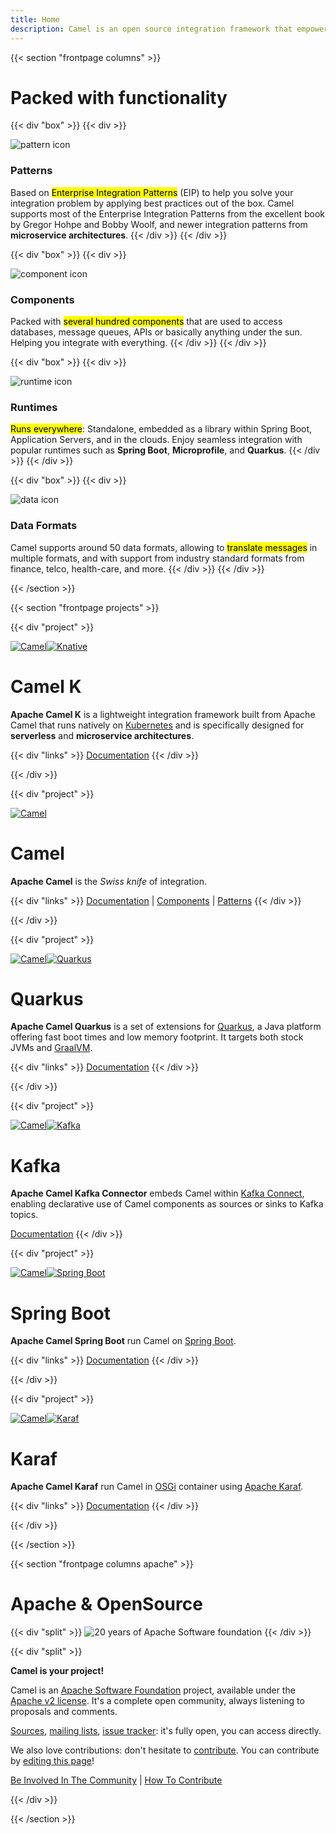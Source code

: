 ```yaml
---
title: Home
description: Camel is an open source integration framework that empowers you to quickly and easily integrate various systems consuming or producing data.
---
```


{{< section "frontpage columns" >}}

# Packed with functionality

{{< div "box" >}}
{{< div >}}

<img src="./img/functions/svg/feature-patterns.svg" alt="pattern icon" class="feature-icon"/>

### Patterns

Based on <mark>Enterprise Integration Patterns</mark> (EIP) to help you solve your integration problem by applying best practices out of the box. Camel supports most of the Enterprise Integration Patterns from the excellent book by Gregor Hohpe and Bobby Woolf, and newer integration patterns from **microservice architectures**.
{{< /div >}}
{{< /div >}}

{{< div "box" >}}
{{< div >}}

<img src="./img/functions/svg/feature-components.svg" alt="component icon" class="feature-icon"/>

### Components

Packed with <mark>several hundred components</mark> that are used to access databases, message queues, APIs or basically anything under the sun. Helping you integrate with everything.
{{< /div >}}
{{< /div >}}

{{< div "box" >}}
{{< div >}}

<img src="./img/functions/svg/feature-runtimes.svg" alt="runtime icon" class="feature-icon"/>

### Runtimes

<mark>Runs everywhere</mark>: Standalone, embedded as a library within Spring Boot, Application Servers, and in the clouds. Enjoy seamless integration with popular runtimes such as **Spring Boot**, **Microprofile**, and **Quarkus**.
{{< /div >}}
{{< /div >}}

{{< div "box" >}}
{{< div >}}

<img src="./img/functions/svg/feature-dataformats.svg" alt="data icon" class="feature-icon"/>

### Data Formats

Camel supports around 50 data formats, allowing to <mark>translate messages</mark> in multiple formats, and with support from industry standard formats from finance, telco, health-care, and more.
{{< /div >}}
{{< /div >}}

{{< /section >}}

{{< section "frontpage projects" >}}

{{< div "project" >}}

[![Camel](/_/img/logo-d.svg)![Knative](/_/img/knative.svg)](/camel-k/latest/)

# Camel K

**Apache Camel K** is a lightweight integration framework built from Apache Camel that runs natively on [Kubernetes](https://kubernetes.io/) and is specifically designed for **serverless** and **microservice architectures**.

{{< div "links" >}}
[Documentation](/camel-k/latest/)
{{< /div >}}

{{< /div >}}

{{< div "project" >}}

[![Camel](/_/img/logo-d.svg)](/manual/latest/)

# Camel

**Apache Camel** is the *Swiss knife* of integration. 

{{< div "links" >}}
[Documentation](/manual/latest/) | [Components](/components/latest/) | [Patterns](/components/latest/eips/enterprise-integration-patterns.html)
{{< /div >}}

{{< /div >}}

{{< div "project" >}}

[![Camel](/_/img/logo-d.svg)![Quarkus](/_/img/quarkus.svg)](/camel-quarkus/latest/)

# Quarkus

**Apache Camel Quarkus** is a set of extensions for [Quarkus](https://quarkus.io), a Java platform offering fast boot times and low memory footprint. It targets both stock JVMs and [GraalVM](https://www.graalvm.org/).

{{< div "links" >}}
[Documentation](/camel-quarkus/latest/)
{{< /div >}}

{{< /div >}}

{{< div "project" >}}

[![Camel](/_/img/logo-d.svg)![Kafka](/_/img/apache-kafka.svg)](/camel-kafka-connector/latest/)

# Kafka

**Apache Camel Kafka Connector** embeds Camel within [Kafka Connect](https://kafka.apache.org/documentation/#connect), enabling declarative use of Camel components as sources or sinks to Kafka topics.

[Documentation](/camel-kafka-connector/latest/)
{{< /div >}}

{{< div "project" >}}

[![Camel](/_/img/logo-d.svg)![Spring Boot](/_/img/spring-boot.svg)](/camel-spring-boot/latest/)

# Spring Boot

**Apache Camel Spring Boot** run Camel on [Spring Boot](https://spring.io/projects/spring-boot).

{{< div "links" >}}
[Documentation](/camel-spring-boot/latest/)
{{< /div >}}

{{< /div >}}

{{< div "project" >}}

[![Camel](/_/img/logo-d.svg)![Karaf](/_/img/apache-karaf.svg)](/camel-karaf/latest/)

# Karaf

**Apache Camel Karaf** run Camel in [OSGi](https://www.osgi.org/) container using [Apache Karaf](https://karaf.apache.org/).

{{< div "links" >}}
[Documentation](/camel-karaf/latest/)
{{< /div >}}

{{< /div >}}

{{< /section >}}

{{< section "frontpage columns apache" >}}

# Apache &amp; OpenSource

{{< div "split" >}}
![20 years of Apache Software foundation](/img/apache-20.png)
{{< /div >}}

{{< div "split" >}}

**Camel is your project!**

Camel is an [Apache Software Foundation](https://www.apache.org) project, available under the [Apache v2 license](https://apache.org/licenses/LICENSE-2.0). It's a complete open community, always listening to proposals and comments.

[Sources](./community/sources/), [mailing lists](./community/mailing-list/), [issue tracker](./community/support/): it's fully open, you can access directly.

We also love contributions: don't hesitate to [contribute](./manual/latest/contributing.html). You can contribute by <a href="https://github.com/apache/camel-website/edit/master/content">editing this page</a>!

[Be Involved In The Community](./manual/latest/contributing.html) | [How To Contribute](./manual/latest/contributing.html)

{{< /div >}}

{{< /section >}}
